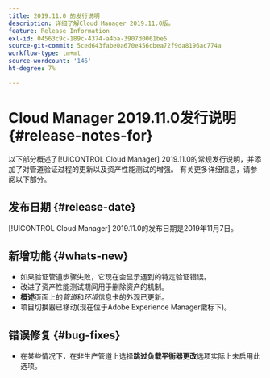 ```yaml
---
title: 2019.11.0 的发行说明
description: 详细了解Cloud Manager 2019.11.0版。
feature: Release Information
exl-id: 04563c9c-189c-4374-a4ba-3907d0061be5
source-git-commit: 5ced643fabe0a670e456cbea72f9da8196ac774a
workflow-type: tm+mt
source-wordcount: '146'
ht-degree: 7%

---
```


# Cloud Manager 2019.11.0发行说明 {#release-notes-for}

以下部分概述了[!UICONTROL Cloud Manager] 2019.11.0的常规发行说明，并添加了对管道验证过程的更新以及资产性能测试的增强。
有关更多详细信息，请参阅以下部分。

## 发布日期 {#release-date}

[!UICONTROL Cloud Manager] 2019.11.0的发布日期是2019年11月7日。

## 新增功能 {#whats-new}

* 如果验证管道步骤失败，它现在会显示遇到的特定验证错误。
* 改进了资产性能测试期间用于删除资产的机制。
* **概述**&#x200B;页面上的&#x200B;*管道*&#x200B;和&#x200B;*环境*&#x200B;信息卡的外观已更新。
* 项目切换器已移动(现在位于Adobe Experience Manager徽标下)。

## 错误修复 {#bug-fixes}

* 在某些情况下，在非生产管道上选择&#x200B;**跳过负载平衡器更改**&#x200B;选项实际上未启用此选项。
